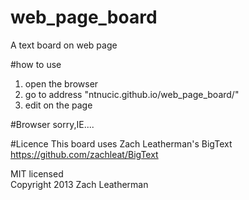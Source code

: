 # web_page_board
A text board on web page

#how to use
1. open the browser
2. go to address "ntnucic.github.io/web_page_board/"
3. edit on the page

#Browser
sorry,IE....

#Licence
This board uses Zach Leatherman's BigText  
https://github.com/zachleat/BigText  
  
MIT licensed  
Copyright 2013 Zach Leatherman